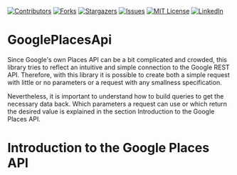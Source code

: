 [![Contributors][contributors-shield]][contributors-url]
[![Forks][forks-shield]][forks-url]
[![Stargazers][stars-shield]][stars-url]
[![Issues][issues-shield]][issues-url]
[![MIT License][license-shield]][license-url]
[![LinkedIn][linkedin-shield]][linkedin-url]

# GooglePlacesApi

Since Google's own Places API can be a bit complicated and crowded, this library tries to reflect an intuitive and simple connection to the Google REST API. 
Therefore, with this library it is possible to create both a simple request with little or no parameters or a request with any smallness specification.

Nevertheless, it is important to understand how to build queries to get the necessary data back. Which parameters a request can use or which return the desired value is explained in the section Introduction to the Google Places API. 





# Introduction to the Google Places API

[contributors-shield]: https://img.shields.io/github/contributors/AuTEraZer/GooglePlacesApi.svg?style=for-the-badge
[contributors-url]: https://github.com/AuTEraZer/GooglePlacesApi/graphs/contributors
[forks-shield]: https://img.shields.io/github/forks/AuTEraZer/GooglePlacesApi.svg?style=for-the-badge
[forks-url]: https://github.com/AuTEraZer/GooglePlacesApi/network/members
[stars-shield]: https://img.shields.io/github/stars/AuTEraZer/GooglePlacesApi.svg?style=for-the-badge
[stars-url]: https://github.com/AuTEraZer/GooglePlacesApi/stargazers
[issues-shield]: https://img.shields.io/github/issues/AuTEraZer/GooglePlacesApi.svg?style=for-the-badge
[issues-url]: https://github.com/AuTEraZer/GooglePlacesApi/issues
[license-shield]: https://img.shields.io/github/license/AuTEraZer/GooglePlacesApi.svg?style=for-the-badge
[license-url]: https://github.com/AuTEraZer/GooglePlacesApi/blob/master/LICENSE.txt
[linkedin-shield]: https://img.shields.io/badge/-LinkedIn-black.svg?style=for-the-badge&logo=linkedin&colorB=555
[linkedin-url]: https://linkedin.com/in/raphael-dichler-63741b189
[product-screenshot]: images/screenshot.png
